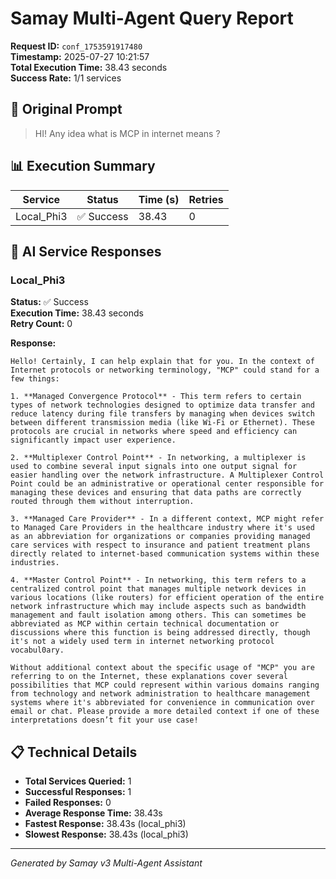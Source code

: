 # Samay Multi-Agent Query Report

**Request ID:** `conf_1753591917480`  
**Timestamp:** 2025-07-27 10:21:57  
**Total Execution Time:** 38.43 seconds  
**Success Rate:** 1/1 services  

## 📝 Original Prompt

> HI! Any idea what is MCP in internet means ?

## 📊 Execution Summary

| Service | Status | Time (s) | Retries |
|---------|--------|----------|---------|
| Local_Phi3 | ✅ Success | 38.43 | 0 |

## 🤖 AI Service Responses

### Local_Phi3

**Status:** ✅ Success  
**Execution Time:** 38.43 seconds  
**Retry Count:** 0  

**Response:**

```
Hello! Certainly, I can help explain that for you. In the context of Internet protocols or networking terminology, "MCP" could stand for a few things:

1. **Managed Convergence Protocol** - This term refers to certain types of network technologies designed to optimize data transfer and reduce latency during file transfers by managing when devices switch between different transmission media (like Wi-Fi or Ethernet). These protocols are crucial in networks where speed and efficiency can significantly impact user experience.
  
2. **Multiplexer Control Point** - In networking, a multiplexer is used to combine several input signals into one output signal for easier handling over the network infrastructure. A Multiplexer Control Point could be an administrative or operational center responsible for managing these devices and ensuring that data paths are correctly routed through them without interruption.
  
3. **Managed Care Provider** - In a different context, MCP might refer to Managed Care Providers in the healthcare industry where it's used as an abbreviation for organizations or companies providing managed care services with respect to insurance and patient treatment plans directly related to internet-based communication systems within these industries.
  
4. **Master Control Point** - In networking, this term refers to a centralized control point that manages multiple network devices in various locations (like routers) for efficient operation of the entire network infrastructure which may include aspects such as bandwidth management and fault isolation among others. This can sometimes be abbreviated as MCP within certain technical documentation or discussions where this function is being addressed directly, though it's not a widely used term in internet networking protocol vocabul0ary.
  
Without additional context about the specific usage of "MCP" you are referring to on the Internet, these explanations cover several possibilities that MCP could represent within various domains ranging from technology and network administration to healthcare management systems where it's abbreviated for convenience in communication over email or chat. Please provide a more detailed context if one of these interpretations doesn’t fit your use case!
```

## 📋 Technical Details

- **Total Services Queried:** 1
- **Successful Responses:** 1
- **Failed Responses:** 0
- **Average Response Time:** 38.43s
- **Fastest Response:** 38.43s (local_phi3)
- **Slowest Response:** 38.43s (local_phi3)

---
*Generated by Samay v3 Multi-Agent Assistant*